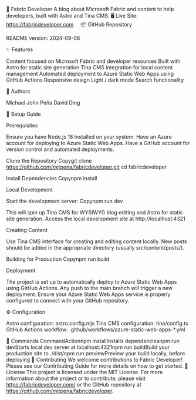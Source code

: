 🧵 Fabric Developer
A blog about Microsoft Fabric and content to help developers, built with Astro and Tina CMS.
🖥️ Live Site: https://fabricdeveloper.com    
📦 GitHub Repository

README version: 2024-09-08

✨ Features

 Content focused on Microsoft Fabric and developer resources
 Built with Astro for static site generation
 Tina CMS integration for local content management
 Automated deployment to Azure Static Web Apps using GitHub Actions
 Responsive design
 Light / dark mode
 Search functionality

👥 Authors

Michael John Peña
David Ding

🚀 Setup Guide

Prerequisites

Ensure you have Node.js 18 installed on your system.
Have an Azure account for deploying to Azure Static Web Apps.
Have a GitHub account for version control and automated deployments.


Clone the Repository
Copygit clone https://github.com/mjtpena/fabricdeveloper.git
cd fabricdeveloper

Install Dependencies
Copynpm install

Local Development

Start the development server:
Copynpm run dev

This will spin up Tina CMS for WYSIWYG blog editing and Astro for static site generation.
Access the local development site at http://localhost:4321


Creating Content

Use Tina CMS interface for creating and editing content locally.
New posts should be added in the appropriate directory (usually src/content/posts/).


Building for Production
Copynpm run build

Deployment

The project is set up to automatically deploy to Azure Static Web Apps using GitHub Actions.
Any push to the main branch will trigger a new deployment.
Ensure your Azure Static Web Apps service is properly configured to connect with your GitHub repository.



⚙️ Configuration

Astro configuration: astro.config.mjs
Tina CMS configuration: tina/config.ts
GitHub Actions workflow: .github/workflows/azure-static-web-apps-*.yml

🧞 Commands
CommandActionnpm installInstalls dependenciesnpm run devStarts local dev server at localhost:4321npm run buildBuild your production site to ./dist/npm run previewPreview your build locally, before deploying
🤝 Contributing
We welcome contributions to Fabric Developer! Please see our Contributing Guide for more details on how to get started.
📄 License
This project is licensed under the MIT License.
For more information about the project or to contribute, please visit https://fabricdeveloper.com/ or the GitHub repository at https://github.com/mjtpena/fabricdeveloper.